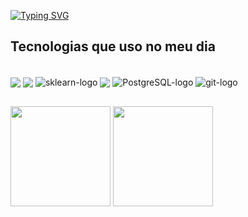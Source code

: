[![Typing SVG](https://readme-typing-svg.demolab.com?font=Play&vCenter=true&left=true&size=50&pause=1000&color=C8F713&width=1000&height=65&lines=Ol%C3%A1+%2C+eu+me+chamo+Pierre+;Seja+Bem-Vindo+!+👋)](https://git.io/typing-svg)

</div>

## Tecnologias que uso no meu dia
<div align="left"> <br>
  <img align="center" alt-"phtyon-logo" src="https://img.shields.io/badge/Python-FFD43B?style=for-the-badge&logo=python&logoColor=blue"/>
  <img align="center" alt-"pandas-logo" src="https://img.shields.io/badge/Pandas-2C2D72?style=for-the-badge&logo=pandas&logoColor=white"/>
  <img align="center" alt="sklearn-logo" src="https://img.shields.io/badge/scikit_learn-F7931E?style=for-the-badge&logo=scikit-learn&logoColor=white"/>
  <img align="center" alt-"mongodb-logo" src="https://img.shields.io/badge/MongoDB-4EA94B?style=for-the-badge&logo=mongodb&logoColor=white"/>
  <img align="center" alt="PostgreSQL-logo" src="https://img.shields.io/badge/PostgreSQL-316192?style=for-the-badge&logo=postgresql&logoColor=white"/>
  <img align="center" alt="git-logo" src="https://img.shields.io/badge/GIT-E44C30?style=for-the-badge&logo=git&logoColor=white"/>


</div>

## 

<div align="left">
  <img height="160em" src="https://github-readme-stats-pi-liard.vercel.app/api?username=PierreOF&show_icons=true&theme=merko&bg_color=000000"/>
  <img height="160em" src="https://github-readme-stats-pi-liard.vercel.app/api/top-langs/?username=PierreOF&layout=compact&show_icons=true&theme=merko&bg_color=000000"/>
</div>
